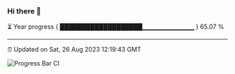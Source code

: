 ### Hi there 👋

⏳ Year progress { ███████████████████▁▁▁▁▁▁▁▁▁▁▁ } 65.07 %

---

⏰ Updated on Sat, 26 Aug 2023 12:19:43 GMT

![Progress Bar CI](https://github.com/liununu/liununu/workflows/Progress%20Bar%20CI/badge.svg)
